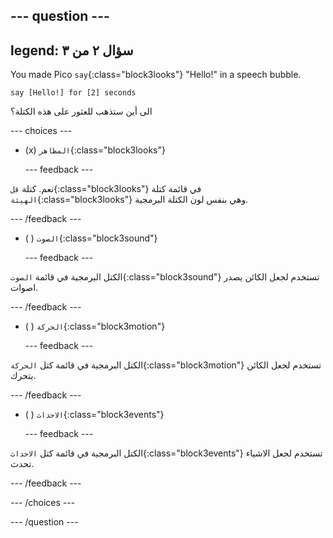 
--- question ---
---
legend: سؤال ٢ من ٣
---

You made Pico `say`{:class="block3looks"} "Hello!" in a speech bubble.

```blocks3
say [Hello!] for [2] seconds
```

الى أين ستذهب للعثور على هذه الكتلة؟

--- choices ---

- (x) `المظاهر`{:class="block3looks"}

  --- feedback ---

نعم. كتلة `قل`{:class="block3looks"} في قائمة كتلة `الهيئة`{:class="block3looks"} وهي بنفس لون الكتلة البرمجية.

  --- /feedback ---

- ( ) `الصوت`{:class="block3sound"}

  --- feedback ---

الكتل البرمجية في قائمة `الصوت`{:class="block3sound"} تستخدم لجعل الكائن يصدر اصوات.

  --- /feedback ---

- ( ) `الحركة`{:class="block3motion"}

  --- feedback ---

الكتل البرمجية في قائمة كتل `الحركة`{:class="block3motion"} تستخدم لجعل الكائن يتحرك.

  --- /feedback ---

- ( ) `الاحداث`{:class="block3events"}

  --- feedback ---

الكتل البرمجية في قائمة كتل `الاحداث`{:class="block3events"} تستخدم لجعل الاشياء تحدث.

  --- /feedback ---

--- /choices ---

--- /question ---
